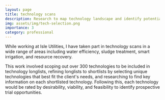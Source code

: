 ```yaml
---
layout: page
title: technology scans
description: Research to map technology landscape and identify potential trial opportunities.
img: assets/img/tech-selection.png
importance: 3
category: professional
---
```


While working at Isle Utilities, I have taken part in technology scans in a wide range of areas including water efficiency, sludge treatment, smart irrigation, and resource recovery.

This work involved scoping out over 300 technologies to be included in technology longlists, refining longlists to shortlists by selecting unique technologies that best fit the client's needs, and researching to find key information on each shortlisted technology. Following this, each technology would be rated by desirability, viability, and feasibility to identify prospective trial opportunities.